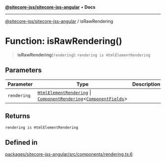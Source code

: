 [**@sitecore-jss/sitecore-jss-angular**](../README.md) • **Docs**

***

[@sitecore-jss/sitecore-jss-angular](../README.md) / isRawRendering

# Function: isRawRendering()

> **isRawRendering**(`rendering`): `rendering is HtmlElementRendering`

## Parameters

| Parameter | Type | Description |
| ------ | ------ | ------ |
| `rendering` | [`HtmlElementRendering`](../interfaces/HtmlElementRendering.md) \| [`ComponentRendering`](../interfaces/ComponentRendering.md)\<[`ComponentFields`](../interfaces/ComponentFields.md)\> |  |

## Returns

`rendering is HtmlElementRendering`

## Defined in

[packages/sitecore-jss-angular/src/components/rendering.ts:6](https://github.com/Sitecore/jss/blob/9fded091a348a586c285b62bab7a9afba0a841bc/packages/sitecore-jss-angular/src/components/rendering.ts#L6)
